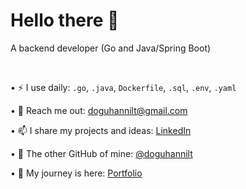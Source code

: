 # Hello there 👋

<p>A backend developer (Go and Java/Spring Boot)</p>
<br>

• ⚡ I use daily: `.go`, `.java`, `Dockerfile`, `.sql`, `.env`, `.yaml`


• 💬 Reach me out: [doguhannilt@gmail.com](mailto:doguhannilt@gmail.com) 

• 📫 I share my projects and ideas: [LinkedIn](https://www.linkedin.com/in/doguhan-ilter/)

• 🔗 The other GitHub of mine: [@doguhannilt](https://github.com/doguhannilt) 

• 🌱 My journey is here: [Portfolio](https://doguhanniltextra.github.io/portfolio/)
